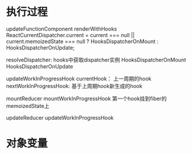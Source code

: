 # 执行过程
updateFunctionComponent
renderWithHooks
   ReactCurrentDispatcher.current =
      current === null || current.memoizedState === null
        ? HooksDispatcherOnMount
        : HooksDispatcherOnUpdate;


resolveDispatcher: hooks中获取dispatcher实例
  HooksDispatcherOnMount
  HooksDispatcherOnUpdate

updateWorkInProgressHook
  currentHook： 上一周期的hook
  nextWorkInProgressHook: 基于上周期hook新生成的hook


mountReducer
  mountWorkInProgressHook
    第一个hook挂到fiber的memoizedState上

updateReducer
  updateWorkInProgressHook

# 对象变量